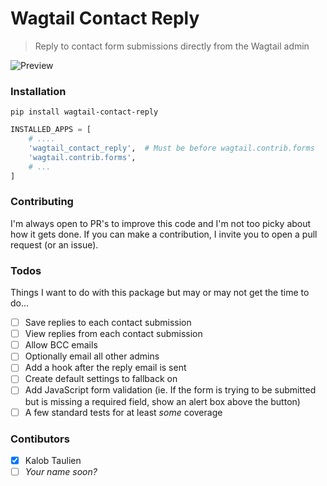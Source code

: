 # Wagtail Contact Reply

> Reply to contact form submissions directly from the Wagtail admin

![Preview](misc/direct-reply-feature.gif)

### Installation

```
pip install wagtail-contact-reply
```

```python
INSTALLED_APPS = [
    # ....
    'wagtail_contact_reply',  # Must be before wagtail.contrib.forms
    'wagtail.contrib.forms',
    # ...
]
```

### Contributing
I'm always open to PR's to improve this code and I'm not too picky about how it gets done. If you can make a contribution, I invite you to open a pull request (or an issue).

### Todos
Things I want to do with this package but may or may not get the time to do...

- [ ] Save replies to each contact submission
- [ ] View replies from each contact submission
- [ ] Allow BCC emails
- [ ] Optionally email all other admins
- [ ] Add a hook after the reply email is sent
- [ ] Create default settings to fallback on
- [ ] Add JavaScript form validation (ie. If the form is trying to be submitted but is missing a required field, show an alert box above the button)
- [ ] A few standard tests for at least _some_ coverage

### Contibutors
- [x] Kalob Taulien
- [ ] _Your name soon?_
